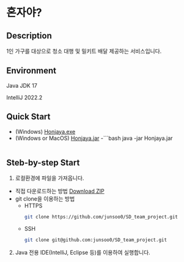 # 혼자야?

## Description
1인 가구를 대상으로 청소 대행 및 밀키트 배달 제공하는 서비스입니다.

## Environment
Java JDK 17

IntelliJ 2022.2

## Quick Start
- (Windows) [Honjaya.exe](https://github.com/junsoo0/SD_team_project/raw/main/Honjaya.exe)
- (Windows or MacOS) [Honjaya.jar](https://github.com/junsoo0/SD_team_project/raw/main/Honjaya.jar)
  -```bash
   java -jar Honjaya.jar
   ```

## Steb-by-step Start
1. 로컬환경에 파일을 가져옵니다.
  - 직접 다운로드하는 방법
  [Download ZIP](https://github.com/OSP-team2/final-project/archive/refs/heads/main.zip)
  - git clone을 이용하는 방법
    - HTTPS
      ```bash
      git clone https://github.com/junsoo0/SD_team_project.git
      ```
    - SSH
      ```bash
      git clone git@github.com:junsoo0/SD_team_project.git
      ```
2. Java 전용 IDE(IntelliJ, Eclipse 등)를 이용하여 실행합니다.

